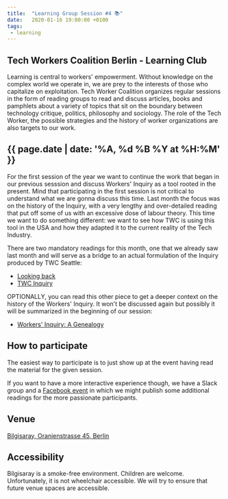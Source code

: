 ```yaml
---
title:  "Learning Group Session #4 📚"
date:   2020-01-16 19:00:00 +0100
tags:
 - learning
---
```


## Tech Workers Coalition Berlin - Learning Club
Learning is central to workers' empowerment. Without knowledge on the complex world we operate in, we are prey to the interests of those who capitalize on exploitation. Tech Worker Coalition organizes regular sessions in the form of reading groups to read and discuss articles, books and pamphlets about a variety of topics that sit on the boundary between technology critique, politics, philosophy and sociology. The role of the Tech Worker, the possible strategies and the history of worker organizations are also targets to our work.

## {{ page.date | date: '%A, %d %B %Y at %H:%M' }}
For the first session of the year we want to continue the work that began in our previous sesssion and discuss Workers' Inquiry as a tool rooted in the present. Mind that participating in the first session is not critical to understand what we are gonna discuss this time. Last month the focus was on the history of the Inquiry, with a very lengthy and over-detailed reading that put off some of us with an excessive dose of labour theory. This time we want to do something different: we want to see how TWC is using this tool in the USA and how they adapted it to the current reality of the Tech Industry.

There are two mandatory readings for this month, one that we already saw last month and will serve as a bridge to an actual formulation of the Inquiry produced by TWC Seattle:

* [Looking back](https://notesfrombelow.org/article/looking-back)
* [TWC Inquiry](https://docs.google.com/document/d/1cM6Nsmvz6JreAYkGhYbMe-1-V8NByIRkWdZ20i9ie-s/)

OPTIONALLY, you can read this other piece to get a deeper context on the history of the Workers' Inquiry. It won't be discussed again but possibly it will be summarized in the beginning of our session:

* [Workers' Inquiry: A Genealogy](https://www.viewpointmag.com/2013/09/27/workers-inquiry-a-genealogy/)

## How to participate

The easiest way to participate is to just show up at the event having read the material for the given session.

If you want to have a more interactive experience though, we have a Slack group and a [Facebook event](https://www.facebook.com/TechWorkersBER/) in which we might publish some additional readings for the more passionate participants.

## Venue

[Bilgisaray, Oranienstrasse 45, Berlin](https://www.google.com/maps/place/Bilgisaray/@52.499971,13.4204474,17z/data=!3m1!4b1!4m5!3m4!1s0x47a84e34f7d3f0db:0x4a368a3631962abc!8m2!3d52.499971!4d13.4226362)


## Accessibility

Bilgisaray is a smoke-free environment. Children are welcome. Unfortunately, it is not wheelchair accessible. We will try to ensure that future venue spaces are accessible.
